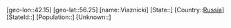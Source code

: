 ﻿---
location: [56.25,42.15]
type: City
tags:
- geo/City


SpocWebEntityId: 35272
isDeleted: false
confidential: public

---
[geo-lon::42.15]
[geo-lat::56.25]
[name::Viaznicki]
[State::]
[Country::[Russia](geo/Continent/Europe/Russia.md)]
[StateId::]
[Population::]
[Unknown::]

